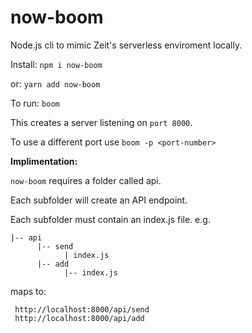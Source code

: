 # now-boom

Node.js cli to mimic Zeit's serverless enviroment locally.

Install:
```npm i now-boom```

or:
```yarn add now-boom```

To run:
```boom```

This creates a server listening on ```port 8000```.

To use a different port use ```boom -p <port-number>```

**Implimentation:**

```now-boom``` requires a folder called api.

Each subfolder will create an API endpoint.

Each subfolder must contain an index.js file.
e.g.

```
|-- api
      |-- send
            | index.js
      |-- add
            |-- index.js
 ```
 
 maps to:
 ```
  http://localhost:8000/api/send
  http://localhost:8000/api/add
 ```
